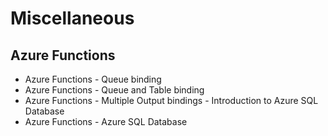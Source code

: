 # Miscellaneous

## Azure Functions
- Azure Functions - Queue binding
- Azure Functions - Queue and Table binding
- Azure Functions - Multiple Output bindings - Introduction to Azure SQL Database
- Azure Functions - Azure SQL Database
